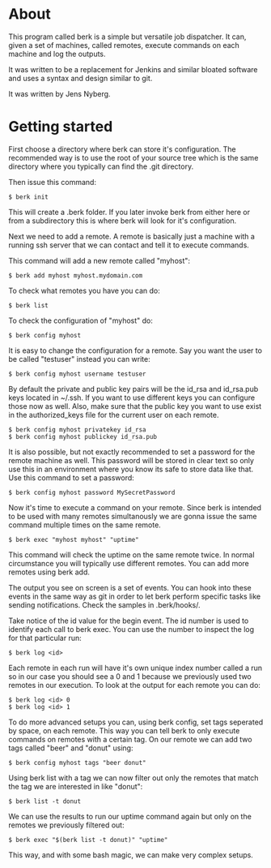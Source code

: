 # About

This program called berk is a simple but versatile job dispatcher. It can,
given a set of machines, called remotes, execute commands on each machine and
log the outputs.

It was written to be a replacement for Jenkins and similar bloated software
and uses a syntax and design similar to git.

It was written by Jens Nyberg.

# Getting started

First choose a directory where berk can store it's configuration. The
recommended way is to use the root of your source tree which is the same
directory where you typically can find the .git directory.

Then issue this command:

    $ berk init

This will create a .berk folder. If you later invoke berk from either here or
from a subdirectory this is where berk will look for it's configuration.

Next we need to add a remote. A remote is basically just a machine with a
running ssh server that we can contact and tell it to execute commands.

This command will add a new remote called "myhost":

    $ berk add myhost myhost.mydomain.com

To check what remotes you have you can do:

    $ berk list

To check the configuration of "myhost" do:

    $ berk config myhost

It is easy to change the configuration for a remote. Say you want the user to
be called "testuser" instead you can write:

    $ berk config myhost username testuser

By default the private and public key pairs will be the id_rsa and id_rsa.pub
keys located in ~/.ssh. If you want to use different keys you can configure
those now as well. Also, make sure that the public key you want to use exist in
the authorized_keys file for the current user on each remote.

    $ berk config myhost privatekey id_rsa
    $ berk config myhost publickey id_rsa.pub

It is also possible, but not exactly recommended to set a password for the
remote machine as well. This password will be stored in clear text so only use
this in an environment where you know its safe to store data like that. Use
this command to set a password:

    $ berk config myhost password MySecretPassword

Now it's time to execute a command on your remote. Since berk is intended to be
used with many remotes simultanously we are gonna issue the same command
multiple times on the same remote.

    $ berk exec "myhost myhost" "uptime"

This command will check the uptime on the same remote twice. In normal
circumstance you will typically use different remotes. You can add more remotes
using berk add.

The output you see on screen is a set of events. You can hook into these
events in the same way as git in order to let berk perform specific tasks like
sending notifications. Check the samples in .berk/hooks/.

Take notice of the id value for the begin event. The id number is used to
identify each call to berk exec. You can use the number to inspect the log for
that particular run:

    $ berk log <id>

Each remote in each run will have it's own unique index number called a run so
in our case you should see a 0 and 1 because we previously used two remotes in
our execution. To look at the output for each remote you can do:

    $ berk log <id> 0
    $ berk log <id> 1

To do more advanced setups you can, using berk config, set tags seperated by
space, on each remote. This way you can tell berk to only execute commands on
remotes with a certain tag. On our remote we can add two tags called "beer"
and "donut" using:

    $ berk config myhost tags "beer donut"

Using berk list with a tag we can now filter out only the remotes that match
the tag we are interested in like "donut":

    $ berk list -t donut

We can use the results to run our uptime command again but only on the remotes
we previously filtered out:

    $ berk exec "$(berk list -t donut)" "uptime"

This way, and with some bash magic, we can make very complex setups.

